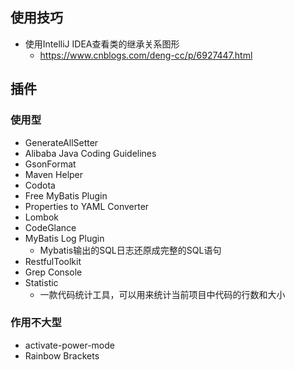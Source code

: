 
## 使用技巧


* 使用IntelliJ IDEA查看类的继承关系图形
    - https://www.cnblogs.com/deng-cc/p/6927447.html
    

## 插件
### 使用型
* GenerateAllSetter
* Alibaba Java Coding Guidelines
* GsonFormat
* Maven Helper
* Codota
* Free MyBatis Plugin
* Properties to YAML Converter
* Lombok
* CodeGlance
* MyBatis Log Plugin
    - Mybatis输出的SQL日志还原成完整的SQL语句
* RestfulToolkit
* Grep Console
* Statistic
    - 一款代码统计工具，可以用来统计当前项目中代码的行数和大小








### 作用不大型
* activate-power-mode
* Rainbow Brackets





